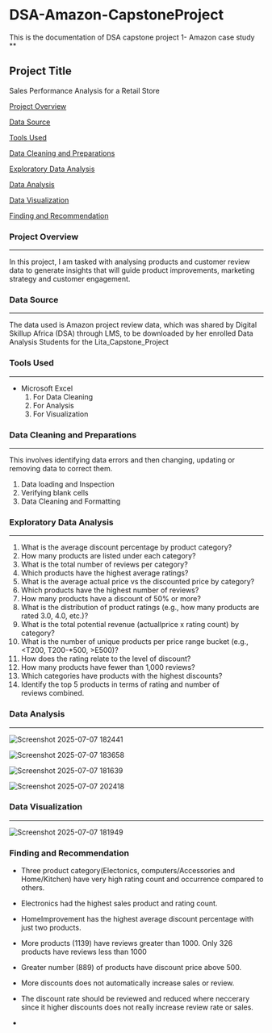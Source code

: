 # DSA-Amazon-CapstoneProject
This is the documentation of DSA capstone project 1- Amazon case study
**

## Project Title
Sales Performance Analysis for a Retail Store 
 
[Project Overview](#project-overview)

[Data Source](#data-source)

[Tools Used](#tools-used)

[Data Cleaning and Preparations](#data-cleaning-and-preparations)

[Exploratory Data Analysis](#exploratory-data-analysis)

[Data Analysis](#data-analysis)

[Data Visualization](#data-visualization)

[Finding and Recommendation](#finding-and-recommendation)




### Project Overview
---
In this project, I am tasked with analysing products and customer review data to generate insights that will guide product improvements, marketing strategy and customer engagement. 

### Data Source
---
The data used is Amazon project review data, which was shared by Digital Skillup Africa (DSA)  through LMS, to be downloaded by her enrolled Data Analysis Students for the Lita_Capstone_Project

### Tools Used
---
- Microsoft Excel 
  1. For Data Cleaning
  2. For Analysis
  3. For Visualization
     


### Data Cleaning and Preparations
---
This involves identifying data errors and then changing, updating or removing data to correct them.
1. Data loading and Inspection
2. Verifying blank cells
3. Data Cleaning and Formatting

### Exploratory Data Analysis
---
  1. What is the average discount percentage by product category?
  2. How many products are listed under each category?
  3. What is the total number of reviews per category?
  4. Which products have the highest average ratings?
  5. What is the average actual price vs the discounted price by category?
  6. Which products have the highest number of reviews?
  7. How many products have a discount of 50% or more?
  8. What is the distribution of product ratings (e.g., how many products are rated 3.0, 4.0, etc.)?
  9. What is the total potential revenue (actuallprice x rating count) by category?
  10. What is the number of unique products per price range bucket (e.g., <T200, T200-*500, >E500)?
  11. How does the rating relate to the level of discount?
  12. How many products have fewer than 1,000 reviews?
  13. Which categories have products with the highest discounts?
  14. Identify the top 5 products in terms of rating and number of reviews combined.

### Data Analysis
---

![Screenshot 2025-07-07 182441](https://github.com/user-attachments/assets/ce7fbba3-da1f-4776-9e5a-6df85b46aaa1)


![Screenshot 2025-07-07 183658](https://github.com/user-attachments/assets/4d550584-cf56-428c-88a5-b0b15f1208a1)


![Screenshot 2025-07-07 181639](https://github.com/user-attachments/assets/7f1e52a2-1e99-412d-a19e-951d0b45e378)


![Screenshot 2025-07-07 202418](https://github.com/user-attachments/assets/7cd6e926-9c31-4815-832c-a9d4f43d3a44)





### Data Visualization
---


![Screenshot 2025-07-07 181949](https://github.com/user-attachments/assets/320e3013-5139-4219-a5be-ef130302c3e6)






### Finding and Recommendation
- Three product category(Electonics, computers/Accessories and Home/Kitchen) have very high rating count and occurrence compared to others.
- Electronics had the highest sales product and rating count.
- HomeImprovement has the highest average discount percentage with just two products.
- More products (1139) have reviews greater than 1000. Only 326 products have reviews less than 1000
- Greater number (889) of products have discount price above 500.
- More discounts does not automatically increase sales or review.



- The discount rate should be reviewed and reduced where neccerary since it higher discounts does not really increase review rate or sales.
-   
 

  
